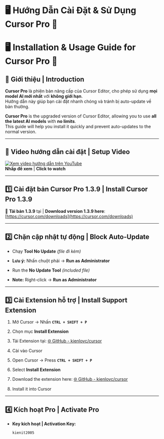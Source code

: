 # 🖥️ Hướng Dẫn Cài Đặt & Sử Dụng **Cursor Pro** 🚀  
# 🖥️ Installation & Usage Guide for **Cursor Pro** 🚀

## 📌 Giới thiệu | Introduction
**Cursor Pro** là phiên bản nâng cấp của Cursor Editor, cho phép sử dụng **mọi model AI mới nhất** với **không giới hạn**.  
Hướng dẫn này giúp bạn cài đặt nhanh chóng và tránh bị auto-update về bản thường.  

**Cursor Pro** is the upgraded version of Cursor Editor, allowing you to use **all the latest AI models** with **no limits**.  
This guide will help you install it quickly and prevent auto-updates to the normal version.

---

## 🎥 Video hướng dẫn cài đặt | Setup Video
[![Xem video hướng dẫn trên YouTube](https://img.shields.io/badge/YouTube-Video%20Setup-red?logo=youtube&logoColor=white)](https://youtu.be/r62rbotkTO0)  
**Nhấp để xem** | **Click to watch**

---

## 1️⃣ Cài đặt bản Cursor Pro 1.3.9 | Install Cursor Pro 1.3.9
🔗 **Tải bản 1.3.9** tại | **Download version 1.3.9 here**: [https://cursor.com/downloads](https://cursor.com/downloads)

---

## 2️⃣ Chặn cập nhật tự động | Block Auto-Update
- Chạy **Tool No Update** *(file đi kèm)*  
- **Lưu ý:** Nhấn chuột phải → **Run as Administrator**  

- Run the **No Update Tool** *(included file)*  
- **Note:** Right-click → **Run as Administrator**

---

## 3️⃣ Cài Extension hỗ trợ | Install Support Extension
1. Mở Cursor → Nhấn **`CTRL + SHIFT + P`**  
2. Chọn mục **Install Extension**  
3. Tải Extension tại: [🌐 GitHub - kienlovc/cursor](https://github.com/kienlovc/cursor)  
4. Cài vào Cursor  

1. Open Cursor → Press **`CTRL + SHIFT + P`**  
2. Select **Install Extension**  
3. Download the extension here: [🌐 GitHub - kienlovc/cursor](https://github.com/kienlovc/cursor)  
4. Install it into Cursor

---

## 4️⃣ Kích hoạt Pro | Activate Pro
- **Key kích hoạt | Activation Key:**  
  ```plaintext
  kienit2005
